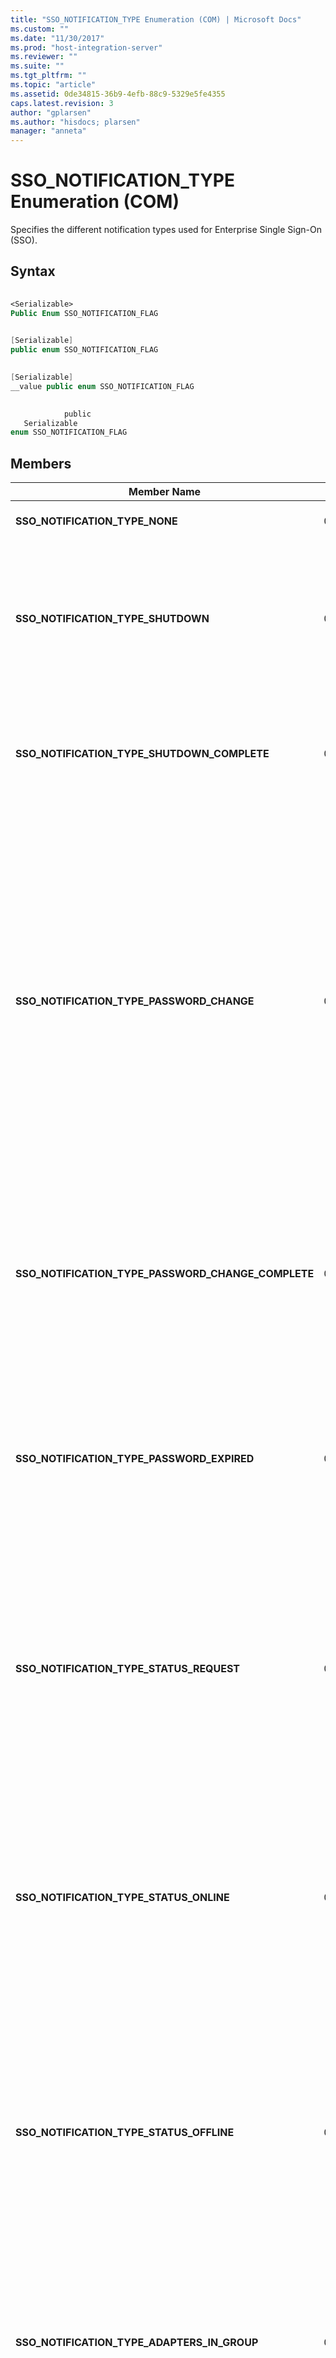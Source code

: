 ```yaml
---
title: "SSO_NOTIFICATION_TYPE Enumeration (COM) | Microsoft Docs"
ms.custom: ""
ms.date: "11/30/2017"
ms.prod: "host-integration-server"
ms.reviewer: ""
ms.suite: ""
ms.tgt_pltfrm: ""
ms.topic: "article"
ms.assetid: 0de34815-36b9-4efb-88c9-5329e5fe4355
caps.latest.revision: 3
author: "gplarsen"
ms.author: "hisdocs; plarsen"
manager: "anneta"
---
```

# SSO_NOTIFICATION_TYPE Enumeration (COM)
Specifies the different notification types used for Enterprise Single Sign-On (SSO).  
  
## Syntax  
  
```vb  
  
<Serializable>  
Public Enum SSO_NOTIFICATION_FLAG  
```  
  
```csharp  
  
[Serializable]  
public enum SSO_NOTIFICATION_FLAG  
```  
  
```cpp  
  
[Serializable]  
__value public enum SSO_NOTIFICATION_FLAG  
```  
  
```js  
  
            public   
   Serializable  
enum SSO_NOTIFICATION_FLAG  
```  
  
## Members  
  
|Member Name|Value|Direction|Description|  
|-----------------|-----------|---------------|-----------------|  
|**SSO_NOTIFICATION_TYPE_NONE**|0x00000000|ENTSSO to adapter|No notifications are pending. This notification type is supported by group adapters. It is not necessary to confirm this notification.|  
|**SSO_NOTIFICATION_TYPE_SHUTDOWN**|0x00000001|ENTSSO to adapter|The ENTSSO service requires the adapter to shutdown. The adapter should respond by calling [ISSONotification.ShutdownAdapter Method](../esso/issonotification-shutdownadapter-method.md).<br /><br /> This notification type is supported by group adapters. It indicates that the group adapter only should shut down. Each individual adapter that is part of the adapter group gets its own SHUTDOWN notification.<br /><br /> It is not necessary to confirm this notification.|  
|**SSO_NOTIFICATION_TYPE_SHUTDOWN_COMPLETE**|0x00000002|ENTSSO to adapter|The ENTSSO service has processed the **ShutdownAdapter** method. This is the last notification that is received by the adapter using the current event handle.<br /><br /> This notification type is supported by group adapters.<br /><br /> It is not necessary to confirm this notification.|  
|**SSO_NOTIFICATION_TYPE_PASSWORD_CHANGE**|0x00000003|Both|A password has changed.<br /><br /> When sending a password change from an adapter to ENTSSO, the password change is considered to be accepted, and durable, on return from the notification to ENTSSO through [SendNotification](../esso/issonotification-sendnotification-method.md). That does not indicate that the password change is complete, but rather that it has been accepted, is durable, and is likely to be accomplished. Under some error conditions queues could fill up, in which case older password changes could be discarded. In general, you should perform more recent password changes than older ones.<br /><br /> An adapter should make password changes received through [ReceiveNotification](../esso/issonotification-receivenotification-method.md), The adapter should make that change durable or effect the change immediately. The adapter should then call **SendNotification** with PASSWORD_CHANGE_COMPLETE for that password change to delete it from the database queue.<br /><br /> This notification type is not supported by group adapters.<br /><br /> An adapter must confirm this notification. It is optional for ENTSSO to confirm this notification.|  
|**SSO_NOTIFICATION_TYPE_PASSWORD_CHANGE_COMPLETE**|0x00000004|Both|The ENTSSO service completed the password change. Note that the definition of complete may vary depending on what is configured. For more information, see the Remarks section of [ReceiveNotification](../esso/issonotification-receivenotification-method.md).<br /><br /> You can use the tracking ID to correlate the original request with the response.<br /><br /> This notification type is not supported by group adapters.<br /><br /> It is not necessary to confirm this notification.|  
|**SSO_NOTIFICATION_TYPE_PASSWORD_EXPIRED**|0x00000005|Both|The password for an account has expired. For ENTSSO, this causes the stored password for this account to be flagged as **expired**.<br /><br /> This notification type is not supported by group adapters.<br /><br /> It is necessary for an adapter to confirm this notification. It is optional for ENTSSO to confirm this notification.<br /><br /> Note that this notification is currently not implemented. ENTSSO will ignore any SSO_NOTIFICATION_TYPE_PASSWORD_EXPIRE messages, and will never send a message of this type to an adapter.|  
|**SSO_NOTIFICATION_TYPE_STATUS_REQUEST**|0x00000006|Both|An inquiry regarding the status of the adapter or ENTSSO service, or as a response.<br /><br /> If the ENTSSO service detects that a password sync adapter has not sent any password changes for some time, it may send a STATUS notification to that adapter as a "keep alive". The adapter should respond with a STATUS_ONLINE or STATUS_OFFLINE notification.<br /><br /> This notification type is supported by group adapters. It applies only for the status of the group adapter, not for the adapters within the adapter group.<br /><br /> It is not necessary to confirm this notification.|  
|**SSO_NOTIFICATION_TYPE_STATUS_ONLINE**|0x00000007|Both|The status of an adapter or ENTSSO service is online.<br /><br /> If the ENTSSO service detects that a password sync adapter has not sent any password changes for some time, it may send a STATUS notification to that adapter as a "keep alive". If online, the adapter should respond with a STATUS_ONLINE.<br /><br /> If the adapter detects that it is offline, it can send these notifications unsolicited.<br /><br /> This notification type is supported by group adapters. It applies only for the status of the group adapter, not for the adapters within the adapter group.<br /><br /> It is not necessary to confirm this notification.|  
|**SSO_NOTIFICATION_TYPE_STATUS_OFFLINE**|0x00000008|Both|The adapter or ENTSSO service is offline.<br /><br /> If the ENTSSO service detects that a password sync adapter has not sent any password changes for some time, it may send a STATUS notification to that adapter as a "keep alive". If your adapter is offline, it should respond with a STATUS_OFFLINE notification.<br /><br /> If the adapter detects that it is offline, it can send these notifications unsolicited.<br /><br /> This notification type is supported by group adapters. It applies only for the status of the group adapter, not for the adapters within the adapter group.<br /><br /> It is not necessary to confirm this notification.|  
|**SSO_NOTIFICATION_TYPE_ADAPTERS_IN_GROUP**|0x00001000|ENTSSO to adapter|An adapter is contained within a specified adapter group. It is one of the first notifications received by a group adapter after initialization.<br /><br /> The adapter names are contained within the "new external credentials array" parameter. If there are a very large number of adapters in this adapter group, it is possible that this notification is received by the group adapter more than once with the remaining adapter names.<br /><br /> This notification type is only issued to group adapters. It is not necessary to confirm this notification.|  
|**SSO_NOTIFICATION_TYPE_ADD_ADAPTER**|0x00001001|ENTSSO to adapter|An adapter has been added to the adapter group.<br /><br /> The adapter name that has been added is contained within the "notification string" parameter.<br /><br /> This notification type is only issued to group adapters. It is not necessary to confirm this notification.|  
|**SSO_NOTIFICATION_TYPE_DELETE_ADAPTER**|0x00001002|ENTSSO to adapter|An adapter has been deleted from the adapter group.<br /><br /> The adapter name that has been deleted is contained within the "notification string" parameter.<br /><br /> This notification type is only issued to group adapters. It is not necessary to confirm this notification.|  
  
## Remarks  
 There is no online or offline notification for adapters to the group adapter. This is because control of the individual adapters is handled by each adapter itself.  
  
 In general, the notifications that require confirmation are those that are durable in the database queue. The other notifications are control and status information which are transient. Notifications that require confirmation have one of the confirm flags set.  
  
 There is no notification to or from the adapter about enabled or disabled status. This is because the enable and disable is handled by the enable and disable of the underlying configuration store application. Thus, when the adapter is disabled by an administrator, the adapter receives access denied messages from all calls to ENTSSO.  
  
## Requirements  
 **Type Library:** SSOLookup 1.0 Type Library (SSOLookup.dll)  
  
 **Platforms:**  [!INCLUDE[btsPlatformsComApis](../includes/btsplatformscomapis-md.md)]  
  
## See Also  
 [Programming with Enterprise Single Sign-On](../esso/programming-with-enterprise-single-sign-on.md)